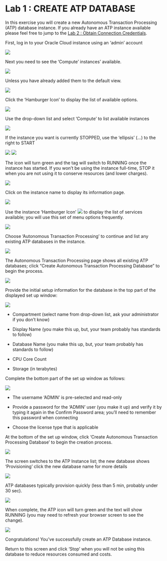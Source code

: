 # Lab 1 : CREATE ATP DATABASE

In this exercise you will create a new Autonomous Transaction Processing
(ATP) database instance. If you already have an ATP instance available
please feel free to jump to the [Lab 2 : Obtain Connection
Credentials](#lab-2-obtain-connection-credentials).

First, log in to your Oracle Cloud instance using an ‘admin’ account

![](images/image6.png)

Next you need to see the ‘Compute’ instances’ available.

![](images/image7.png)

Unless you have already added them to the default view.

![](images/image8.png)

Click the ‘Hamburger Icon’ to display the list of available options.

![](images/image9.png)

Use the drop-down list and select ‘Compute’ to list available instances

![](images/image10.png)

If the instance you want is currently STOPPED, use the ‘ellipsis’ (…) to
the right to START

![](images/image11.png) ![](images/image12.png)

The icon will turn green and the tag will switch to RUNNING once the
instance has started. If you won’t be using the instance full-time, STOP
it when you are not using it to conserve resources (and lower charges).

![](images/image13.png)

Click on the instance name to display its information page.

![](images/image14.png)

Use the instance ‘Hamburger Icon’ ![](images/image15.png) to display the
list of services available; you will use this set of menu options
frequently.

![](images/image16.png)

Choose ‘Autonomous Transaction Processing’ to continue and list any
existing ATP databases in the instance.

![](images/image17.png)

The Autonomous Transaction Processing page shows all existing ATP
databases; click “Create Autonomous Transaction Processing Database” to
begin the process.

![](images/image18.png)

Provide the initial setup information for the database in the top part
of the displayed set up window:

![](images/image19.png)

  - Compartment (select name from drop-down list, ask your administrator
    if you don’t know)

  - Display Name (you make this up, but, your team probably has
    standards to follow)

  - Database Name (you make this up, but, your team probably has
    standards to follow)

  - CPU Core Count

  - Storage (in terabytes)

Complete the bottom part of the set up window as follows:

![](images/image20.png)

  - The username ‘ADMIN’ is pre-selected and read-only

  - Provide a password for the ‘ADMIN’ user (you make it up) and verify
    it by typing it again in the Confirm Password area; you’ll need to
    remember this password when connecting

  - Choose the license type that is applicable

At the bottom of the set up window, click ‘Create Autonomous Transaction
Processing Database’ to begin the creation process.

![](images/image21.png)

The screen switches to the ATP Instance list; the new database shows
‘Provisioning’ click the new database name for more details

![](images/image22.png)

ATP databases typically provision quickly (less than 5 min, probably
under 30 sec).

![](images/image23.png)

When complete, the ATP icon will turn green and the text will show
RUNNING (you may need to refresh your browser screen to see the change).

![](images/image24.png)

Congratulations\! You’ve successfully create an ATP Database instance.

Return to this screen and click ‘Stop’ when you will not be using this
database to reduce resources consumed and costs.
